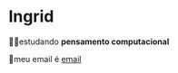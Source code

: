 # Ingrid
:face_in_clouds:estudando **pensamento computacional**

:cowboy_hat_face:meu email é [email](ingrid.rodrigues.almeida@escola.pr.gov.br)

